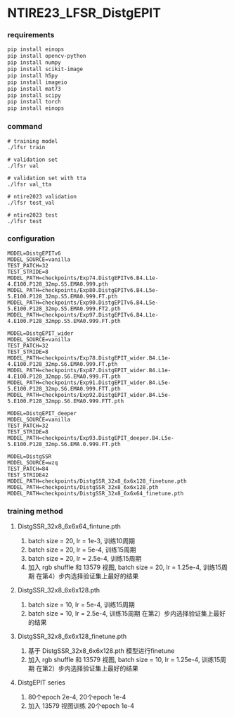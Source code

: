 # NTIRE23_LFSR_DistgEPIT

### requirements

```bash
pip install einops
pip install opencv-python
pip install numpy
pip install scikit-image
pip install h5py
pip install imageio
pip install mat73
pip install scipy
pip install torch
pip install einops
```

### command
```run
# training model
./lfsr train

# validation set
./lfsr val

# validation set with tta
./lfsr val_tta

# ntire2023 validation
./lfsr test_val

# ntire2023 test
./lfsr test
```

### configuration
```
MODEL=DistgEPITv6
MODEL_SOURCE=vanilla
TEST_PATCH=32
TEST_STRIDE=8
MODEL_PATH=checkpoints/Exp74.DistgEPITv6.B4.L1e-4.E100.P128_32mp.S5.EMA0.999.pth
MODEL_PATH=checkpoints/Exp80.DistgEPITv6.B4.L5e-5.E100.P128_32mp.S5.EMA0.999.FT.pth
MODEL_PATH=checkpoints/Exp90.DistgEPITv6.B4.L5e-5.E100.P128_32mp.S5.EMA0.999.FT2.pth
MODEL_PATH=checkpoints/Exp97.DistgEPITv6.B4.L1e-4.E100.P128_32mpp.S5.EMA0.999.FT.pth

MODEL=DistgEPIT_wider
MODEL_SOURCE=vanilla
TEST_PATCH=32
TEST_STRIDE=8
MODEL_PATH=checkpoints/Exp78.DistgEPIT_wider.B4.L1e-4.E100.P128_32mp.S6.EMA0.999.FT.pth
MODEL_PATH=checkpoints/Exp87.DistgEPIT_wider.B4.L1e-4.E100.P128_32mpp.S6.EMA0.999.FT.pth
MODEL_PATH=checkpoints/Exp91.DistgEPIT_wider.B4.L5e-5.E100.P128_32mp.S6.EMA0.999.FTT.pth
MODEL_PATH=checkpoints/Exp92.DistgEPIT_wider.B4.L5e-5.E100.P128_32mpp.S6.EMA0.999.FTT.pth

MODEL=DistgEPIT_deeper
MODEL_SOURCE=vanilla
TEST_PATCH=32
TEST_STRIDE=8
MODEL_PATH=checkpoints/Exp93.DistgEPIT_deeper.B4.L5e-5.E100.P128_32mp.S6.EMA.0.999.FT.pth

MODEL=DistgSSR
MODEL_SOURCE=wzq
TEST_PATCH=84
TEST_STRIDE42
MODEL_PATH=checkpoints/DistgSSR_32x8_6x6x128_finetune.pth
MODEL_PATH=checkpoints/DistgSSR_32x8_6x6x128.pth
MODEL_PATH=checkpoints/DistgSSR_32x8_6x6x64_finetune.pth
```

### training method

1. DistgSSR_32x8_6x6x64_fintune.pth
   1) batch size = 20, lr = 1e-3, 训练10周期
   2) batch size = 20, lr = 5e-4, 训练15周期
   3) batch size = 20, lr = 2.5e-4, 训练15周期
   4) 加入 rgb shuffle 和 13579 视图, batch size = 20, lr = 1.25e-4, 训练15周期
   在第4）步内选择验证集上最好的结果

2. DistgSSR_32x8_6x6x128.pth
   1) batch size = 10, lr = 5e-4, 训练15周期
   2) batch size = 10, lr = 2.5e-4, 训练15周期
    在第2）步内选择验证集上最好的结果

3. DistgSSR_32x8_6x6x128_finetune.pth
   1) 基于 DistgSSR_32x8_6x6x128.pth 模型进行finetune
   2) 加入 rgb shuffle 和 13579 视图, batch size = 10, lr = 1.25e-4, 训练15周期
    在第2）步内选择验证集上最好的结果

4. DistgEPIT series
   1) 80个epoch 2e-4, 20个epoch 1e-4
   2) 加入 13579 视图训练 20个epoch 1e-4